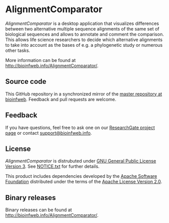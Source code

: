 # AlignmentComparator

*AlignmentComparator* is a desktop application that visualizes differences between two alternative multiple sequence alignments of the same set of biological sequences and allows to annotate and comment the comparison. This allows life science researchers to decide which alternative alignments to take into account as the bases of e.g. a phylogenetic study or numerous other tasks.

More information can be found at http://bioinfweb.info/AlignmentComparator/.

## Source code

This GitHub repository in a synchronized mirror of the [master repository at bioinfweb](http://bioinfweb.info/Code/sventon/repos/AlignmentComparator/list/). Feedback and pull requests are welcome.

## Feedback

If you have questions, feel free to ask one on our [ResearchGate project page](http://r.bioinfweb.info/RGAlignmentComparator) or contact support@bioinfweb.info.

## License

*AlignmentComparator* is distrubuted under [GNU General Public License Version 3](http://bioinfweb.info/AlignmentComparator/License). See [NOTICE.txt](https://github.com/bioinfweb/AlignmentComparator/blob/master/main/src/NOTICE.txt) for further details.

This product includes dependencies developed by the [Apache Software Foundation](http://www.apache.org/) distributed under the terms of the [Apache License Version 2.0](https://github.com/bioinfweb/AlignmentComparator/blob/master/main/src/APACHE-LICENSE.txt).

## Binary releases

Binary releases can be found at http://bioinfweb.info/AlignmentComparator/.
